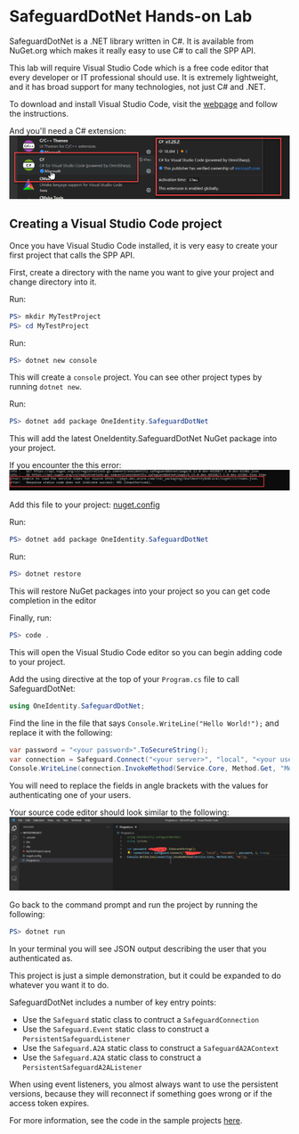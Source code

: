 # SafeguardDotNet Hands-on Lab

SafeguardDotNet is a .NET library written in C#. It is available from NuGet.org
which makes it really easy to use C# to call the SPP API.

This lab will require Visual Studio Code which is a free code editor that
every developer or IT professional should use. It is extremely lightweight, and
it has broad support for many technologies, not just C# and .NET.

To download and install Visual Studio Code, visit the
[webpage](https://code.visualstudio.com/download) and follow the instructions.

And you'll need a C# extension:
![Visual Studio Code](data/csharpext.png)

## Creating a Visual Studio Code project

Once you have Visual Studio Code installed, it is very easy to create your
first project that calls the SPP API.

First, create a directory with the name you want to give your project and
change directory into it.

Run:
```PowerShell
PS> mkdir MyTestProject
PS> cd MyTestProject
```

Run:
```PowerShell
PS> dotnet new console
```

This will create a `console` project.  You can see other project types by
running `dotnet new`.

Run:
```PowerShell
PS> dotnet add package OneIdentity.SafeguardDotNet
```

This will add the latest OneIdentity.SafeguardDotNet NuGet package into your
project.

If you encounter the this error:
![Visual Studio Code](data/error401.png)

Add this file to your project: [nuget.config](data/nuget.config)

Run:
```PowerShell
PS> dotnet add package OneIdentity.SafeguardDotNet
```

Run:
```PowerShell
PS> dotnet restore
```

This will restore NuGet packages into your project so you can get code
completion in the editor

Finally, run:
```PowerShell
PS> code .
```

This will open the Visual Studio Code editor so you can begin adding code to
your project.

Add the using directive at the top of your `Program.cs` file to call
SafeguardDotNet:
```C#
using OneIdentity.SafeguardDotNet;
```

Find the line in the file that says `Console.WriteLine("Hello World!");` and
replace it with the following:
```C#
var password = "<your password>".ToSecureString();
var connection = Safeguard.Connect("<your server>", "local", "<your user>", password, 3, true);
Console.WriteLine(connection.InvokeMethod(Service.Core, Method.Get, "Me"));
```

You will need to replace the fields in angle brackets with the values for
authenticating one of your users.

Your source code editor should look similar to the following:
![Visual Studio Code](data/vscode.png)

Go back to the command prompt and run the project by running the following:
```PowerShell
PS> dotnet run
```

In your terminal you will see JSON output describing the user that you
authenticated as.

This project is just a simple demonstration, but it could be expanded to do
whatever you want it to do.

SafeguardDotNet includes a number of key entry points:
- Use the `Safeguard` static class to contruct a `SafeguardConnection`
- Use the `Safeguard.Event` static class to construct a `PersistentSafeguardListener`
- Use the `Safeguard.A2A` static class to construct a `SafeguardA2AContext`
- Use the `Safeguard.A2A` static class to construct a `PersistentSafeguardA2AListener`

When using event listeners, you almost always want to use the persistent
versions, because they will reconnect if something goes wrong or if the access
token expires.

For more information, see the code in the sample projects 
[here](https://github.com/OneIdentity/SafeguardDotNet/tree/master/Samples).
